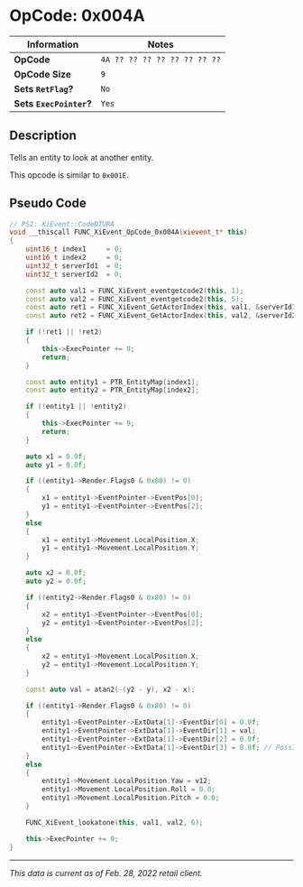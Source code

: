 # OpCode: 0x004A

| Information               | Notes |
|---                        |---    |
| **OpCode**                | `4A ?? ?? ?? ?? ?? ?? ?? ??` |
| **OpCode Size**           | `9`   |
| **Sets `RetFlag`?**       | `No`  |
| **Sets `ExecPointer`?**   | `Yes` |

## Description

Tells an entity to look at another entity.

This opcode is similar to `0x001E`.

## Pseudo Code

```cpp
// PS2: XiEvent::CodeDTURA
void __thiscall FUNC_XiEvent_OpCode_0x004A(xievent_t* this)
{
    uint16_t index1     = 0;
    uint16_t index2     = 0;
    uint32_t serverId1  = 0;
    uint32_t serverId2  = 0;

    const auto val1 = FUNC_XiEvent_eventgetcode2(this, 1);
    const auto val2 = FUNC_XiEvent_eventgetcode2(this, 5);
    const auto ret1 = FUNC_XiEvent_GetActorIndex(this, val1, &serverId1, &index1);
    const auto ret2 = FUNC_XiEvent_GetActorIndex(this, val2, &serverId2, &index2);

    if (!ret1 || !ret2)
    {
        this->ExecPointer += 9;
        return;
    }

    const auto entity1 = PTR_EntityMap[index1];
    const auto entity2 = PTR_EntityMap[index2];

    if (!entity1 || !entity2)
    {
        this->ExecPointer += 9;
        return;
    }

    auto x1 = 0.0f;
    auto y1 = 0.0f;

    if ((entity1->Render.Flags0 & 0x80) != 0)
    {
        x1 = entity1->EventPointer->EventPos[0];
        y1 = entity1->EventPointer->EventPos[2];
    }
    else
    {
        x1 = entity1->Movement.LocalPosition.X;
        y1 = entity1->Movement.LocalPosition.Y;
    }

    auto x2 = 0.0f;
    auto y2 = 0.0f;

    if ((entity2->Render.Flags0 & 0x80) != 0)
    {
        x2 = entity1->EventPointer->EventPos[0];
        y2 = entity1->EventPointer->EventPos[2];
    }
    else
    {
        x2 = entity1->Movement.LocalPosition.X;
        y2 = entity1->Movement.LocalPosition.Y;
    }

    const auto val = atan2(-(y2 - y), x2 - x);

    if ((entity1->Render.Flags0 & 0x80) != 0)
    {
        entity1->EventPointer->ExtData[1]->EventDir[0] = 0.0f;
        entity1->EventPointer->ExtData[1]->EventDir[1] = val;
        entity1->EventPointer->ExtData[1]->EventDir[2] = 0.0f;
        entity1->EventPointer->ExtData[1]->EventDir[3] = 0.0f; // Possibly wrong..
    }
    else
    {
        entity1->Movement.LocalPosition.Yaw = v12;
        entity1->Movement.LocalPosition.Roll = 0.0;
        entity1->Movement.LocalPosition.Pitch = 0.0;
    }

    FUNC_XiEvent_lookatone(this, val1, val2, 6);

    this->ExecPointer += 9;
}
```

---

_This data is current as of Feb. 28, 2022 retail client._